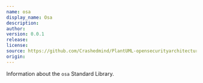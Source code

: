 ```yaml
---
name: osa
display_name: Osa
description: 
author: 
version: 0.0.1
release: 
license: 
source: https://github.com/Crashedmind/PlantUML-opensecurityarchitecture-icons
origin: 
---
```


Information about the `osa` Standard Library.
